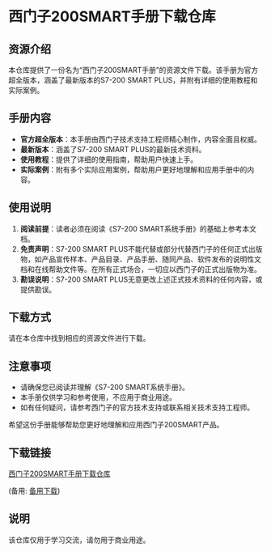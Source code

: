 # 西门子200SMART手册下载仓库

## 资源介绍

本仓库提供了一份名为“西门子200SMART手册”的资源文件下载。该手册为官方超全版本，涵盖了最新版本的S7-200 SMART PLUS，并附有详细的使用教程和实际案例。

## 手册内容

- **官方超全版本**：本手册由西门子技术支持工程师精心制作，内容全面且权威。
- **最新版本**：涵盖了S7-200 SMART PLUS的最新技术资料。
- **使用教程**：提供了详细的使用指南，帮助用户快速上手。
- **实际案例**：附有多个实际应用案例，帮助用户更好地理解和应用手册中的内容。

## 使用说明

1. **阅读前提**：读者必须在阅读《S7-200 SMART系统手册》的基础上参考本文档。
2. **免责声明**：S7-200 SMART PLUS不能代替或部分代替西门子的任何正式出版物，如产品宣传样本、产品目录、产品手册、随同产品、软件发布的说明性文档和在线帮助文件等。在所有正式场合，一切应以西门子的正式出版物为准。
3. **勘误说明**：S7-200 SMART PLUS无意更改上述正式技术资料的任何内容，或提供勘误。

## 下载方式

请在本仓库中找到相应的资源文件进行下载。

## 注意事项

- 请确保您已阅读并理解《S7-200 SMART系统手册》。
- 本手册仅供学习和参考使用，不应用于商业用途。
- 如有任何疑问，请参考西门子的官方技术支持或联系相关技术支持工程师。

希望这份手册能够帮助您更好地理解和应用西门子200SMART产品。

## 下载链接
[西门子200SMART手册下载仓库](https://pan.quark.cn/s/dd5cc79c1c02) 

(备用: [备用下载](https://pan.baidu.com/s/1VfL0JLmItBhPFnDJXmvZow?pwd=1234))

## 说明

该仓库仅用于学习交流，请勿用于商业用途。
